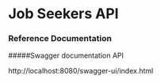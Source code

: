 # Job Seekers API

### Reference Documentation

#####Swagger documentation API

http://localhost:8080/swagger-ui/index.html